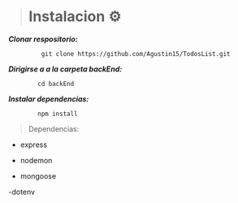 > # Instalacion ⚙

***Clonar respositorio:***

             git clone https://github.com/Agustin15/TodosList.git

             
***Dirigirse a a la carpeta backEnd:***

            cd backEnd

***Instalar dependencias:***

            npm install

   > Dependencias:
 - express

 - nodemon
    
 - mongoose

 -dotenv 
